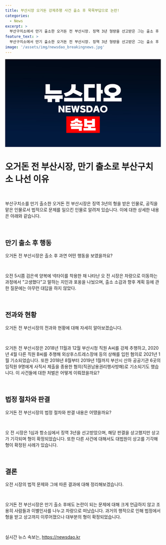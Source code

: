 ```yaml
---
title: 부산시장 오거돈 강제추행 사건 출소 후 묵묵부답으로 논란!
categories:
  - News
excerpt: >
  부산구치소에서 만기 출소한 오거돈 전 부산시장. 징역 3년 형량을 선고받은 그는 출소 후 과거 장면을 되새기며 포옹을 나누었다. 지인들에게 고생했다며 감사의 인사를 건넨 그는 출소 소감에 대한 질문에는 대답을 하지 않았고, 차량으로 떠나며 취재진의 질문을 피했다. 그의 성추행 사건과 공공기관 임직원에 대한 사건도 언급됐다. 2018년과 2020년 각각 A씨와 B씨를 강제 추행한 혐의로 기소됐고, 지난해 9월에는 피해자에게 5000만원의 보상금을 지급해야 했으며, 다른 사건으로 인해 징역 1년 6개월에 집행유예 2년을 선고받았다.
feature_text: >
  부산구치소에서 만기 출소한 오거돈 전 부산시장. 징역 3년 형량을 선고받은 그는 출소 후 과거 장면을 되새기며 포옹을 나누었다. 지인들에게 고생했다며 감사의 인사를 건넨 그는 출소 소감에 대한 질문에는 대답을 하지 않았고, 차량으로 떠나며 취재진의 질문을 피했다. 그의 성추행 사건과 공공기관 임직원에 대한 사건도 언급됐다. 2018년과 2020년 각각 A씨와 B씨를 강제 추행한 혐의로 기소됐고, 지난해 9월에는 피해자에게 5000만원의 보상금을 지급해야 했으며, 다른 사건으로 인해 징역 1년 6개월에 집행유예 2년을 선고받았다.
image: '/assets/img/newsdao_breakingnews.jpg'
---
```


<p><img src="/assets/img/newsdao_breakingnews.jpg" alt="koreaapp 속보" /></p>

<h1 data-ke-size="size26">오거돈 전 부산시장, 만기 출소로 부산구치소 나선 이유</h1>

<p data-ke-size="size16">&nbsp;</p>

<p>부산구치소를 만기 출소한 오거돈 전 부산시장은 징역 3년의 형을 받은 인물로, 공직을 맡은 인물로서 법적으로 문제를 일으킨 인물로 알려져 있습니다. 이에 대한 상세한 내용은 아래와 같습니다.</p>

<p data-ke-size="size16">&nbsp;</p>

<h2 data-ke-size="size24">만기 출소 후 행동</h2>

<p data-ke-size="size16">오거돈 전 부산시장은 출소 후 과연 어떤 행동을 보였을까요?</p>

<p data-ke-size="size16">&nbsp;</p>

<p>오전 5시쯤 검은색 양복에 넥타이를 착용한 채 나타난 오 전 시장은 차량으로 이동하는 과정에서 "고생했다"고 말하는 지인과 포옹을 나눴으며, 출소 소감과 향후 계획 등에 관한 질문에는 아무런 대답을 하지 않았다. </p>

<p data-ke-size="size16">&nbsp;</p>

<h2 data-ke-size="size24">전과와 현황</h2>

<p data-ke-size="size16">오거돈 전 부산시장의 전과와 현황에 대해 자세히 알아보겠습니다.</p>

<p data-ke-size="size16">&nbsp;</p>

<p>오거돈 전 부산시장은 2018년 11월과 12월 부산시청 직원 A씨를 강제 추행하고, 2020년 4월 다른 직원 B씨를 추행해 외상후스트레스장애 등의 상해를 입힌 혐의로 2021년 1월 기소되었습니다. 또한 2018년 8월부터 2019년 1월까지 부산시 산하 공공기관 6곳의 임직원 9명에게 사직서 제출을 종용한 혐의(직권남용권리행사방해)로 기소되기도 했습니다. 이 사건들에 대한 처벌은 어떻게 이뤄졌을까요?</p>

<p data-ke-size="size16">&nbsp;</p>

<h2 data-ke-size="size24">법정 절차와 판결</h2>

<p data-ke-size="size16">오거돈 전 부산시장의 법정 절차와 판결 내용은 어땠을까요?</p>

<p data-ke-size="size16">&nbsp;</p>

<p>오 전 시장은 1심과 항소심에서 징역 3년을 선고받았으며, 해당 판결을 상고했지만 상고가 기각되며 형이 확정되었습니다. 또한 다른 사건에 대해서도 대법원이 상고를 기각해 형이 확정된 사례가 있습니다.</p>

<p data-ke-size="size16">&nbsp;</p>

<h2 data-ke-size="size24">결론</h2>

<p data-ke-size="size16">오전 시장의 법적 문제와 그에 따른 결과에 대해 정리해보겠습니다.</p>

<p data-ke-size="size16">&nbsp;</p>

<p>오거돈 전 부산시장은 만기 출소 후에도 논란이 되는 문제에 대해 크게 언급하지 않고 조용히 사람들과 이별인사를 나누고 차량으로 떠났습니다. 과거의 행적으로 인해 법정에서 형을 받고 상고까지 이루어졌으나 대부분의 형이 확정되었습니다.</p>

<p data-ke-size="size16">&nbsp;</p>
실시간 뉴스 속보는, <a href="https://newsdao.kr" rel="dofollow">https://newsdao.kr</a>


